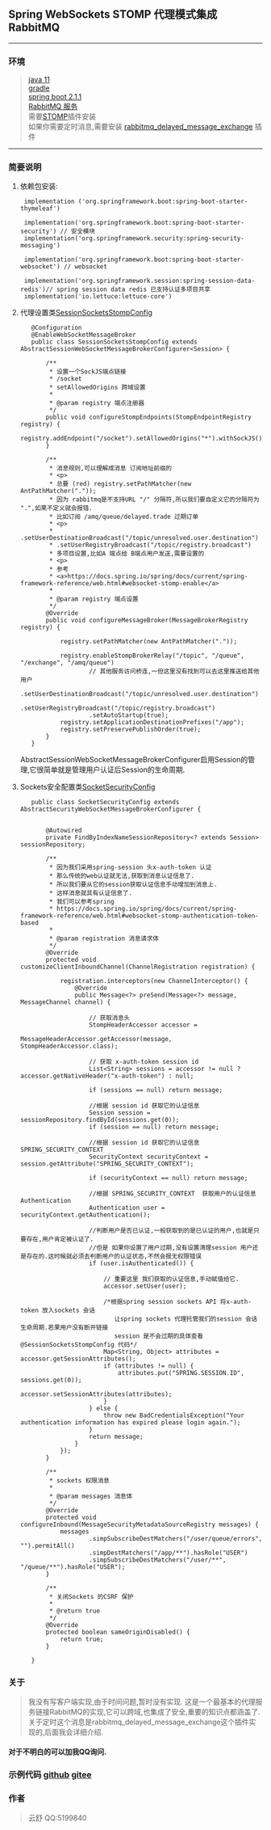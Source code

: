 ## Spring WebSockets STOMP 代理模式集成 RabbitMQ
----
### 环境
> [java 11](https://openjdk.java.net/projects/jdk/11/)  
  [gradle](https://gradle.org/)  
  [spring boot 2.1.1](https://spring.io/projects/spring-boot)  
  [RabbitMQ 服务](https://www.rabbitmq.com/#getstarted)  
    需要[STOMP](https://www.rabbitmq.com/stomp.html)插件安装  
    如果你需要定时消息,需要安装 [rabbitmq_delayed_message_exchange](https://www.rabbitmq.com/community-plugins.html#rabbitmq_delayed_message_exchange)
    插件
---

### 简要说明
1. 依赖包安装:
    ```implementation('org.springframework.boot:spring-boot-starter-web') // web模块
     implementation ('org.springframework.boot:spring-boot-starter-thymeleaf')
     
     implementation('org.springframework.boot:spring-boot-starter-security') // 安全模块
     implementation('org.springframework.security:spring-security-messaging')
     
     implementation('org.springframework.boot:spring-boot-starter-websocket') // websocket
     
     implementation('org.springframework.session:spring-session-data-redis')// spring session data redis 已支持认证多项目共享
     implementation('io.lettuce:lettuce-core')
     ```
2. 代理设置类[SessionSocketsStompConfig](https://gitee.com/vno/guides/tree/master/spring-websockets-stomp/src/main/java/com/nerchain/springwebsocketsstomp/config/SessionSocketsStompConfig.java)
   ```
      @Configuration
      @EnableWebSocketMessageBroker
      public class SessionSocketsStompConfig extends AbstractSessionWebSocketMessageBrokerConfigurer<Session> {
      
          /**
           * 设置一个SockJS端点链接
           * /socket
           * setAllowedOrigins 跨域设置
           *
           * @param registry 端点注册器
           */
          public void configureStompEndpoints(StompEndpointRegistry registry) {
              registry.addEndpoint("/socket").setAllowedOrigins("*").withSockJS();
          }
      
          /**
           * 消息规则,可以理解成消息 订阅地址前缀的
           * <p>
           * 总要 (red) registry.setPathMatcher(new AntPathMatcher("."));
           * 因为 rabbitmq是不支持URL "/" 分隔符,所以我们要自定义它的分隔符为 ".",如果不定义就会报错.
           * 比如订阅 /amq/queue/delayed.trade 过期订单
           * <p>
           * .setUserDestinationBroadcast("/topic/unresolved.user.destination")
           * .setUserRegistryBroadcast("/topic/registry.broadcast")
           * 多项目设置,比如A 端点给 B端点用户发送,需要设置的
           * <p>
           * 参考
           * <a>https://docs.spring.io/spring/docs/current/spring-framework-reference/web.html#websocket-stomp-enable</a>
           *
           * @param registry 端点设置
           */
          @Override
          public void configureMessageBroker(MessageBrokerRegistry registry) {
      
              registry.setPathMatcher(new AntPathMatcher("."));
      
              registry.enableStompBrokerRelay("/topic", "/queue", "/exchange", "/amq/queue")
                      // 其他服务访问桥连,一但这里没有找到可以去这里推送给其他用户
                      .setUserDestinationBroadcast("/topic/unresolved.user.destination")
                      .setUserRegistryBroadcast("/topic/registry.broadcast")
                      .setAutoStartup(true);
              registry.setApplicationDestinationPrefixes("/app");
              registry.setPreservePublishOrder(true);
          }
      }
      ```
     AbstractSessionWebSocketMessageBrokerConfigurer启用Session的管理,它很简单就是管理用户认证后Session的生命周期.
    
3. Sockets安全配置类[SocketSecurityConfig](https://gitee.com/vno/guides/tree/master/spring-websockets-stomp/src/main/java/com/nerchain/springwebsocketsstomp/config/SocketSecurityConfig.java)
    ```@Configuration
       public class SocketSecurityConfig extends AbstractSecurityWebSocketMessageBrokerConfigurer {
       
       
           @Autowired
           private FindByIndexNameSessionRepository<? extends Session> sessionRepository;
       
           /**
            * 因为我们采用spring-session 头x-auth-token 认证
            * 那么传统的web认证就无法,获取到消息认证信息了.
            * 所以我们要从它的session获取认证信息手动增加到消息上.
            * 这样消息就具有认证信息了.
            * 我们可以参考spring
            * https://docs.spring.io/spring/docs/current/spring-framework-reference/web.html#websocket-stomp-authentication-token-based
            *
            * @param registration 消息请求体
            */
           @Override
           protected void customizeClientInboundChannel(ChannelRegistration registration) {
       
               registration.interceptors(new ChannelInterceptor() {
                   @Override
                   public Message<?> preSend(Message<?> message, MessageChannel channel) {
       
                       // 获取消息头
                       StompHeaderAccessor accessor =
                               MessageHeaderAccessor.getAccessor(message, StompHeaderAccessor.class);
       
                       // 获取 x-auth-token session id
                       List<String> sessions = accessor != null ? accessor.getNativeHeader("x-auth-token") : null;
       
                       if (sessions == null) return message;
       
                       //根据 session id 获取它的认证信息
                       Session session = sessionRepository.findById(sessions.get(0));
                       if (session == null) return message;
       
                       //根据 session id 获取它的认证信息 SPRING_SECURITY_CONTEXT
                       SecurityContext securityContext = session.getAttribute("SPRING_SECURITY_CONTEXT");
       
                       if (securityContext == null) return message;
       
                       //根据 SPRING_SECURITY_CONTEXT  获取用户的认证信息 Authentication
                       Authentication user = securityContext.getAuthentication();
       
                       //判断用户是否已认证,一般获取到的是已认证的用户,也就是只要存在,用户肯定被认证了.
                       //但是 如果你设置了用户过期,没有设置清理session 用户还是存在的.这时候就必须去判断用户的认证状态,不然会报无权限错误
                       if (user.isAuthenticated()) {
       
                           // 重要这里 我们获取的认证信息,手动赋值给它.
                           accessor.setUser(user);
       
                           /*根据spring session sockets API 将x-auth-token 放入sockets 会话
                              让spring sockets 代理托管我们的session 会话生命周期.若果用户没有断开链接
                              session 是不会过期的具体查看 @SessionSocketsStompConfig 代码*/
                           Map<String, Object> attributes = accessor.getSessionAttributes();
                           if (attributes != null) {
                               attributes.put("SPRING.SESSION.ID", sessions.get(0));
                               accessor.setSessionAttributes(attributes);
                           }
                       } else {
                           throw new BadCredentialsException("Your authentication information has expired please login again.");
                       }
                       return message;
                   }
               });
           }
       
           /**
            * sockets 权限消息
            *
            * @param messages 消息体
            */
           @Override
           protected void configureInbound(MessageSecurityMetadataSourceRegistry messages) {
               messages
                       .simpSubscribeDestMatchers("/user/queue/errors", "").permitAll()
                       .simpDestMatchers("/app/**").hasRole("USER")
                       .simpSubscribeDestMatchers("/user/**", "/queue/**").hasRole("USER");
           }
       
           /**
            * 关闭Sockets 的CSRF 保护
            *
            * @return true
            */
           @Override
           protected boolean sameOriginDisabled() {
               return true;
           }
       
       }
      ```
### 关于
> 我没有写客户端实现,由于时间问题,暂时没有实现.
这是一个最基本的代理服务链接RabbitMQ的实现,它可以跨域,也集成了安全,重要的知识点都涵盖了.
关于定时这个消息是rabbitmq_delayed_message_exchange这个插件实现的,后面我会详细介绍.
#### 对于不明白的可以加我QQ询问.
### 示例代码 [github](https://github.com/vnobo/guides/tree/master/spring-websockets-stomp) [gitee](https://gitee.com/vno/guides/tree/master/spring-websockets-stomp)
### 作者
> 云舒 QQ:5199840 
